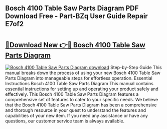 ## Bosch 4100 Table Saw Parts Diagram PDF Download Free - Part-BZq User Guide Repair E7of2

# <h2><a href="http://dfldi09.blite.top/?on=Bosch+4100+Table+Saw+Parts+Diagram">🔗Download New 👉🔴 Bosch 4100 Table Saw Parts Diagram</a></h2>

[![Bosch 4100 Table Saw Parts Diagram download](https://i.imgur.com/lujVjoI.png)](http://dfldi09.blite.top/?on=Bosch+4100+Table+Saw+Parts+Diagram)
Step-by-Step Guide This manual breaks down the process of using your new Bosch 4100 Table Saw Parts Diagram into manageable steps for effortless operation. Essential Instructions Bosch 4100 Table Saw Parts Diagram This manual contains essential instructions for setting up and operating your product safely and effectively. This Bosch 4100 Table Saw Parts Diagram features a comprehensive set of features to cater to your specific needs. We believe that the Bosch 4100 Table Saw Parts Diagram has been a comprehensive and thorough resource in your quest to understand the features and capabilities of your new item. If you need any assistance or have any questions, our customer service team is always available.
